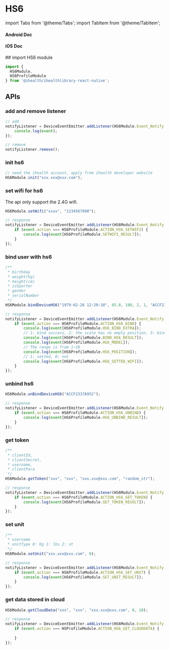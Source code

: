 # HS6

import Tabs from '@theme/Tabs';
import TabItem from '@theme/TabItem';

<Tabs>
  <TabItem value="android" label="Android" default>

#### Android Doc

  </TabItem>
  
  <TabItem value="ios" label="iOS">

#### iOS Doc

  </TabItem>
  
  <TabItem value="reactnative" label="React Native">
## import HS6 module

```js
import {
  HS6Module,
  HS6ProfileModule
} from '@ihealth/ihealthlibrary-react-native';
```

## APIs

### add and remove listener

```js
// add
notifyListener = DeviceEventEmitter.addListener(HS6Module.Event_Notify,  (event) => {
    console.log(event);
});

// remove
notifyListener.remove();
```

### init hs6

```js
// need the ihealth account, apply from ihealth developer website
HS6Module.init("xxx.xxx@xxx.com");
```

### set wifi for hs6

The api only support the 2.4G wifi.

```js
HS6Module.setWifi("xxxx", "1234567890");

// response
notifyListener = DeviceEventEmitter.addListener(HS6Module.Event_Notify,  (event) => {
    if (event.action === HS6ProfileModule.ACTION_HS6_SETWIFI) {
        console.log(event[HS6ProfileModule.SETWIFI_RESULT]);
    }
});
```

### bind user with hs6

```js
/**
 * birthday
 * weight(kg)
 * height(cm)
 * isSporter
 * gender
 * serialNumber
 */
HS6Module.bindDeviceHS6("1979-02-26 12:20:10", 85.0, 180, 2, 1, "ACCF2337A952");

// response
notifyListener = DeviceEventEmitter.addListener(HS6Module.Event_Notify,  (event) => {
    if (event.action === HS6ProfileModule.ACTION_HS6_BIND) {
        console.log(event[HS6ProfileModule.HS6_BIND_EXTRA]);
        // 1: bind success, 2: the scale has no empty position, 3: bind fail
        console.log(event[HS6ProfileModule.BIND_HS6_RESULT]);
        console.log(event[HS6ProfileModule.HS6_MODEL]);
        // The range is from 1~10
        console.log(event[HS6ProfileModule.HS6_POSITION]);
        // 1: setted, 0: not
        console.log(event[HS6ProfileModule.HS6_SETTED_WIFI]);
    }
});
```

### unbind hs6

```js
HS6Module.unBindDeviceHS6("ACCF2337A952");

// response
notifyListener = DeviceEventEmitter.addListener(HS6Module.Event_Notify,  (event) => {
    if (event.action === HS6ProfileModule.ACTION_HS6_UNBIND) {
        console.log(event[HS6ProfileModule.HS6_UNBIND_RESULT]);
    }
});
```

### get token

```js
/**
 * clientId, 
 * clientSecret, 
 * username, 
 * clientPara
`*/
HS6Module.getToken("xxx", "xxx", "xxx.xxx@xxx.com", "random_str");

// response
notifyListener = DeviceEventEmitter.addListener(HS6Module.Event_Notify,  (event) => {
    if (event.action === HS6ProfileModule.ACTION_HS6_GET_TOKEN) {
        console.log(event[HS6ProfileModule.GET_TOKEN_RESULT]);
    }
});
```

### set unit

```js
/**
 * username
 * unitType 0: Kg 1: lbs 2: st
`*/
HS6Module.setUnit("xxx.xxx@xxx.com", 0);

// response
notifyListener = DeviceEventEmitter.addListener(HS6Module.Event_Notify,  (event) => {
    if (event.action === HS6ProfileModule.ACTION_HS6_SET_UNIT) {
        console.log(event[HS6ProfileModule.SET_UNIT_RESULT]);
    }
});
```

### get data stored in cloud

```js
HS6Module.getCloudData("xxx", "xxx", "xxx.xxx@xxx.com", 0, 10);

// response
notifyListener = DeviceEventEmitter.addListener(HS6Module.Event_Notify,  (event) => {
    if (event.action === HSProfileModule.ACTION_HS6_GET_CLOUDDATA) {
        
    }
});
```

  </TabItem>
</Tabs>

